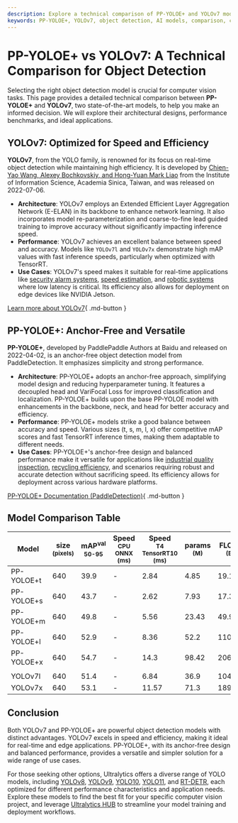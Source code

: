```yaml
---
description: Explore a technical comparison of PP-YOLOE+ and YOLOv7 models, covering architecture, performance benchmarks, and best use cases for object detection.
keywords: PP-YOLOE+, YOLOv7, object detection, AI models, comparison, computer vision, model architecture, performance analysis, real-time detection
---
```


# PP-YOLOE+ vs YOLOv7: A Technical Comparison for Object Detection

Selecting the right object detection model is crucial for computer vision tasks. This page provides a detailed technical comparison between **PP-YOLOE+** and **YOLOv7**, two state-of-the-art models, to help you make an informed decision. We will explore their architectural designs, performance benchmarks, and ideal applications.

<script async src="https://cdn.jsdelivr.net/npm/chart.js@3.9.1/dist/chart.min.js"></script>
<script defer src="../../javascript/benchmark.js"></script>

<canvas id="modelComparisonChart" width="1024" height="400" active-models='["PP-YOLOE+", "YOLOv7"]'></canvas>

## YOLOv7: Optimized for Speed and Efficiency

**YOLOv7**, from the YOLO family, is renowned for its focus on real-time object detection while maintaining high efficiency. It is developed by [Chien-Yao Wang, Alexey Bochkovskiy, and Hong-Yuan Mark Liao](https://arxiv.org/abs/2207.02696) from the Institute of Information Science, Academia Sinica, Taiwan, and was released on 2022-07-06.

- **Architecture**: YOLOv7 employs an Extended Efficient Layer Aggregation Network (E-ELAN) in its backbone to enhance network learning. It also incorporates model re-parameterization and coarse-to-fine lead guided training to improve accuracy without significantly impacting inference speed.
- **Performance**: YOLOv7 achieves an excellent balance between speed and accuracy. Models like `YOLOv7l` and `YOLOv7x` demonstrate high mAP values with fast inference speeds, particularly when optimized with TensorRT.
- **Use Cases**: YOLOv7's speed makes it suitable for real-time applications like [security alarm systems](https://www.ultralytics.com/blog/security-alarm-system-projects-with-ultralytics-yolov8), [speed estimation](https://www.ultralytics.com/blog/ultralytics-yolov8-for-speed-estimation-in-computer-vision-projects), and [robotic systems](https://www.ultralytics.com/glossary/robotics) where low latency is critical. Its efficiency also allows for deployment on edge devices like NVIDIA Jetson.

[Learn more about YOLOv7](https://docs.ultralytics.com/models/yolov7/){ .md-button }

## PP-YOLOE+: Anchor-Free and Versatile

**PP-YOLOE+**, developed by PaddlePaddle Authors at Baidu and released on 2022-04-02, is an anchor-free object detection model from PaddleDetection. It emphasizes simplicity and strong performance.

- **Architecture**: PP-YOLOE+ adopts an anchor-free approach, simplifying model design and reducing hyperparameter tuning. It features a decoupled head and VariFocal Loss for improved classification and localization. PP-YOLOE+ builds upon the base PP-YOLOE model with enhancements in the backbone, neck, and head for better accuracy and efficiency.
- **Performance**: PP-YOLOE+ models strike a good balance between accuracy and speed. Various sizes (t, s, m, l, x) offer competitive mAP scores and fast TensorRT inference times, making them adaptable to different needs.
- **Use Cases**: PP-YOLOE+'s anchor-free design and balanced performance make it versatile for applications like [industrial quality inspection](https://www.ultralytics.com/solutions/ai-in-manufacturing), [recycling efficiency](https://www.ultralytics.com/blog/recycling-efficiency-the-power-of-vision-ai-in-automated-sorting), and scenarios requiring robust and accurate detection without sacrificing speed. Its efficiency allows for deployment across various hardware platforms.

[PP-YOLOE+ Documentation (PaddleDetection)](https://github.com/PaddlePaddle/PaddleDetection/tree/develop/configs/ppyoloe){ .md-button }

## Model Comparison Table

| Model      | size<br><sup>(pixels) | mAP<sup>val<br>50-95 | Speed<br><sup>CPU ONNX<br>(ms) | Speed<br><sup>T4 TensorRT10<br>(ms) | params<br><sup>(M) | FLOPs<br><sup>(B) |
| ---------- | --------------------- | -------------------- | ------------------------------ | ----------------------------------- | ------------------ | ----------------- |
| PP-YOLOE+t | 640                   | 39.9                 | -                              | 2.84                                | 4.85               | 19.15             |
| PP-YOLOE+s | 640                   | 43.7                 | -                              | 2.62                                | 7.93               | 17.36             |
| PP-YOLOE+m | 640                   | 49.8                 | -                              | 5.56                                | 23.43              | 49.91             |
| PP-YOLOE+l | 640                   | 52.9                 | -                              | 8.36                                | 52.2               | 110.07            |
| PP-YOLOE+x | 640                   | 54.7                 | -                              | 14.3                                | 98.42              | 206.59            |
|            |                       |                      |                                |                                     |                    |                   |
| YOLOv7l    | 640                   | 51.4                 | -                              | 6.84                                | 36.9               | 104.7             |
| YOLOv7x    | 640                   | 53.1                 | -                              | 11.57                               | 71.3               | 189.9             |

## Conclusion

Both YOLOv7 and PP-YOLOE+ are powerful object detection models with distinct advantages. YOLOv7 excels in speed and efficiency, making it ideal for real-time and edge applications. PP-YOLOE+, with its anchor-free design and balanced performance, provides a versatile and simpler solution for a wide range of use cases.

For those seeking other options, Ultralytics offers a diverse range of YOLO models, including [YOLOv8](https://docs.ultralytics.com/models/yolov8/), [YOLOv9](https://docs.ultralytics.com/models/yolov9/), [YOLO10](https://docs.ultralytics.com/models/yolov10/), [YOLO11](https://docs.ultralytics.com/models/yolo11/), and [RT-DETR](https://docs.ultralytics.com/models/rtdetr/), each optimized for different performance characteristics and application needs. Explore these models to find the best fit for your specific computer vision project, and leverage [Ultralytics HUB](https://www.ultralytics.com/hub) to streamline your model training and deployment workflows.